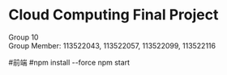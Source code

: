 # Cloud Computing Final Project

Group 10
<br>
Group Member: 113522043, 113522057, 113522099, 113522116

#前端
#npm install --force
npm start
